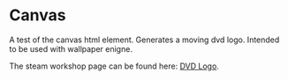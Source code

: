 # Canvas
A test of the canvas html element. Generates a moving dvd logo. Intended to be used with wallpaper enigne.

The steam workshop page can be found here: [DVD Logo](https://steamcommunity.com/sharedfiles/filedetails/?id=2791795819).
